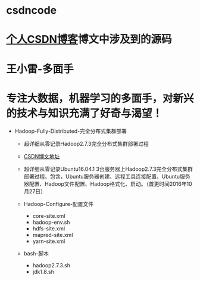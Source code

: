 # csdncode
# [个人CSDN博客](http://blog.csdn.net/dream_an)博文中涉及到的源码
# 王小雷-多面手
# 专注大数据，机器学习的多面手，对新兴的技术与知识充满了好奇与渴望！

 - Hadoop-Fully-Distributed-完全分布式集群部署
   - 超详细从零记录Hadoop2.7.3完全分布式集群部署过程
   - [CSDN博文地址](http://blog.csdn.net/dream_an/article/details/52946840)

   - 超详细从零记录Ubuntu16.04.1 3台服务器上Hadoop2.7.3完全分布式集群部署过程。包含，Ubuntu服务器创建、远程工具连接配置、Ubuntu服务器配置、Hadoop文件配置、Hadoop格式化、启动。（首更时间2016年10月27日）
   - Hadoop-Configure-配置文件
     - core-site.xml
     - hadoop-env.sh
     - hdfs-site.xml
     - mapred-site.xml
     - yarn-site.xml
   - bash-脚本
     - hadoop2.7.3.sh		
     - jdk1.8.sh
